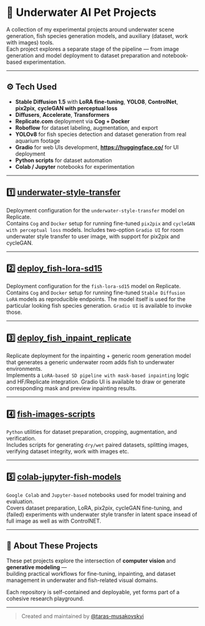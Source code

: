 # 🐠 Underwater AI Pet Projects

A collection of my experimental projects around underwater scene generation, fish species generation models, and auxiliary (dataset, work with images) tools.  
Each project explores a separate stage of the pipeline — from image generation and model deployment to dataset preparation and notebook-based experimentation.

---

## ⚙️ Tech Used
- **Stable Diffusion 1.5** with **LoRA fine-tuning**, **YOLO8**, **ControlNet**, **pix2pix**, **cycleGAN with perceptual loss**
- **Diffusers**, **Accelerate**, **Transformers**
- **Replicate.com** deployment via **Cog + Docker**
- **Roboflow** for dataset labeling, augmentation, and export
- **YOLOv8** for fish species detection and dataset generation from real aquarium footage
- **Gradio** for web UIs development, **https://huggingface.co/** for UI deployment
- **Python scripts** for dataset automation
- **Colab / Jupyter** notebooks for experimentation

---

## 1️⃣ [underwater-style-transfer](https://github.com/taras-musakovskyi/underwater-style-transfer)
Deployment configuration for the `underwater-style-transfer` model on Replicate.  
Contains `Cog` and `Docker` setup for running fine-tuned `pix2pix` and `cycleGAN with perceptual loss` models. 
Includes two-option `Gradio UI` for room underwater style transfer to user image, with support for pix2pix and cycleGAN.

---

## 2️⃣ [deploy_fish-lora-sd15](https://github.com/taras-musakovskyi/deploy_fish-lora-sd15)
Deployment configuration for the `fish-lora-sd15` model on Replicate.  
Contains `Cog` and `Docker` setup for running fine-tuned `Stable Diffusion LoRA` models as reproducible endpoints.
The model itself is used for the particular looking fish species generation. `Gradio UI` is available to invoke those.

---

## 3️⃣ [deploy_fish_inpaint_replicate](https://github.com/taras-musakovskyi/deploy_fish_inpaint_replicate)
Replicate deployment for the inpainting + generic room generation model that generates a generic underwater room adds fish to underwater environments.  
Implements a `LoRA-based SD pipeline with mask-based inpainting` logic and HF/Replicate integration. Gradio UI is available to draw or generate corresponding mask and preview inpainting results.

---

## 4️⃣ [fish-images-scripts](https://github.com/taras-musakovskyi/fish-images-scripts)
`Python` utilities for dataset preparation, cropping, augmentation, and verification.  
Includes scripts for generating `dry/wet` paired datasets, splitting images, verifying dataset integrity, work with images etc.

---

## 5️⃣ [colab-jupyter-fish-models](https://github.com/taras-musakovskyi/colab-jupyter-fish-models)
`Google Colab` and `Jupyter-based` notebooks used for model training and evaluation.  
Covers dataset preparation, LoRA, pix2pix, cycleGAN fine-tuning,  and (failed) experiments with underwater style transfer in latent space insead of full image as well as with ControlNET.

---

## 🧠 About These Projects
These pet projects explore the intersection of **computer vision** and **generative modeling** —  
building practical workflows for fine-tuning, inpainting, and dataset management in underwater and fish-related visual domains.

Each repository is self-contained and deployable, yet forms part of a cohesive research playground.

---

> Created and maintained by [@taras-musakovskyi](https://github.com/taras-musakovskyi)
